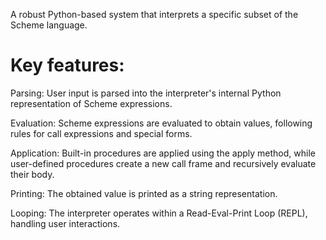 A robust Python-based system that interprets a specific subset of the Scheme language.

# Key features:

Parsing: User input is parsed into the interpreter's internal Python representation of Scheme expressions.

Evaluation: Scheme expressions are evaluated to obtain values, following rules for call expressions and special forms.

Application: Built-in procedures are applied using the apply method, while user-defined procedures create a new call frame and recursively evaluate their body.

Printing: The obtained value is printed as a string representation.

Looping: The interpreter operates within a Read-Eval-Print Loop (REPL), handling user interactions.
